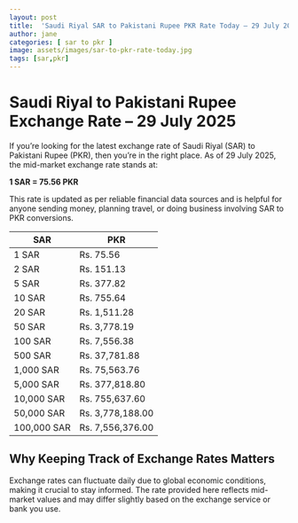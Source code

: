 ```yaml
---
layout: post
title:  'Saudi Riyal SAR to Pakistani Rupee PKR Rate Today – 29 July 2025'
author: jane
categories: [ sar to pkr ]
image: assets/images/sar-to-pkr-rate-today.jpg
tags: [sar,pkr]
---
```


# Saudi Riyal to Pakistani Rupee Exchange Rate – 29 July 2025

If you’re looking for the latest exchange rate of Saudi Riyal (SAR) to Pakistani Rupee (PKR), then you’re in the right place. As of 29 July 2025, the mid-market exchange rate stands at:

**1 SAR = 75.56 PKR**

This rate is updated as per reliable financial data sources and is helpful for anyone sending money, planning travel, or doing business involving SAR to PKR conversions.

| SAR | PKR |
| --- | --- |
| 1 SAR | Rs. 75.56 |
| 2 SAR | Rs. 151.13 |
| 5 SAR | Rs. 377.82 |
| 10 SAR | Rs. 755.64 |
| 20 SAR | Rs. 1,511.28 |
| 50 SAR | Rs. 3,778.19 |
| 100 SAR | Rs. 7,556.38 |
| 500 SAR | Rs. 37,781.88 |
| 1,000 SAR | Rs. 75,563.76 |
| 5,000 SAR | Rs. 377,818.80 |
| 10,000 SAR | Rs. 755,637.60 |
| 50,000 SAR | Rs. 3,778,188.00 |
| 100,000 SAR | Rs. 7,556,376.00 |


## Why Keeping Track of Exchange Rates Matters

Exchange rates can fluctuate daily due to global economic conditions, making it crucial to stay informed. The rate provided here reflects mid-market values and may differ slightly based on the exchange service or bank you use.
